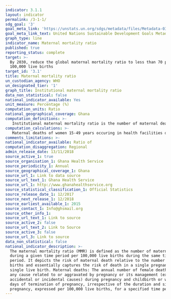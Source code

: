 ```yaml
---
indicator: 3.1.1
layout: indicator
permalink: /3-1-1/
sdg_goal: '3'
goal_meta_link: 'https://unstats.un.org/sdgs/metadata/files/Metadata-03-01-01.pdf'
goal_meta_link_text: United Nations Sustainable Development Goals Metadata (pdf 865kB)
graph_type: line
indicator_name: Maternal mortality ratio
published: true
reporting_status: complete
target: >-
  By 2030, reduce the global maternal mortality ratio to less than 70 per
  100,000 live births
target_id: '3.1'
title: Maternal mortality ratio
un_custodian_agency: WHO
un_designated_tier: '1'
graph_title: Institutional maternal mortality ratio
data_non_statistical: false
national_indicator_available: Yes
unit_measure: Percentage (%)
computation_units: Ratio
national_geographical_coverage: Ghana
computation_definitions: >- 
   Institutional maternal mortality ratio is the number of maternal deaths occurring in health facilities per 100,000 live births.
computation_calculations: >-
   Maternal deaths of women 15-49 years occuring in health facilities during the period divided by Women 15-49 years who were pregnant and visited health facilities and multiplied by 100,000 live births
comments_limitations: >-
national_indicator_available: Ratio of
computation_disaggregation: Regional
admin_release_date:	13/11/2018 
source_active_1: true
source_organisation_1: Ghana Health Service
source_periodicity_1: Annual 
source_geographical_coverage_1: Ghana
source_url_1: Link to data source
source_url_text_1: Ghana Health Service
source_url_1: http://www.ghanahealthservice.org
source_statistical_classification_1: Official Statistics
source_release_date_1: 12/2017
source_next_release_1: 12/2018
source_earliest_available_1: 2015
source_contact_1: Info@ghsmail.org
source_other_info_1:
source_url_text_1: Link to source
source_active_2: false
source_url_text_2: Link to Source
source_active_3: false
source_url_3: Link to source
data_non_statistical: false
national_indicator_description: >-
  The maternal mortality ratio (MMR) is defined as the number of maternal deaths
  during a given time period per 100,000 live births during the same time
  period. It depicts the risk of maternal death relative to the number of live
  births and essentially captures the risk of death in a single pregnancy or a
  single live birth. Maternal deaths: The annual number of female deaths from
  any cause related to or aggravated by pregnancy or its management (excluding
  accidental or incidental causes) during pregnancy and childbirth or within 42
  days of termination of pregnancy, irrespective of the duration and site of the
  pregnancy, expressed per 100,000 live births, for a specified time period.
---
```

